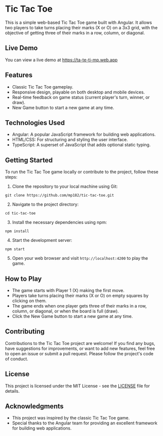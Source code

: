 # Tic Tac Toe

This is a simple web-based Tic Tac Toe game built with Angular. It allows two players to take turns placing their marks (X or O) on a 3x3 grid, with the objective of getting three of their marks in a row, column, or diagonal.

## Live Demo

You can view a live demo at https://ta-te-ti-mp.web.app

## Features

- Classic Tic Tac Toe gameplay.
- Responsive design, playable on both desktop and mobile devices.
- Real-time feedback on game status (current player's turn, winner, or draw).
- New Game button to start a new game at any time.

## Technologies Used

- Angular: A popular JavaScript framework for building web applications.
- HTML/CSS: For structuring and styling the user interface.
- TypeScript: A superset of JavaScript that adds optional static typing.

## Getting Started

To run the Tic Tac Toe game locally or contribute to the project, follow these steps:

1. Clone the repository to your local machine using Git:

```
git clone https://github.com/mp182/tic-tac-toe.git
```

2. Navigate to the project directory:

```
cd tic-tac-toe
```

3. Install the necessary dependencies using npm:

```
npm install
```

4. Start the development server:

```
npm start
```

5. Open your web browser and visit `http://localhost:4200` to play the game.

## How to Play

- The game starts with Player 1 (X) making the first move.
- Players take turns placing their marks (X or O) on empty squares by clicking on them.
- The game ends when one player gets three of their marks in a row, column, or diagonal, or when the board is full (draw).
- Click the New Game button to start a new game at any time.

## Contributing

Contributions to the Tic Tac Toe project are welcome! If you find any bugs, have suggestions for improvements, or want to add new features, feel free to open an issue or submit a pull request. Please follow the project's code of conduct.

## License

This project is licensed under the MIT License - see the [LICENSE](LICENSE) file for details.

## Acknowledgments

- This project was inspired by the classic Tic Tac Toe game.
- Special thanks to the Angular team for providing an excellent framework for building web applications.
